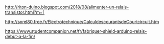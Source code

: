http://riton-duino.blogspot.com/2018/08/alimenter-un-relais-transistor.html?m=1

http://sorel80.free.fr/Electrotechnique/CalculdescourantsdeCourtcircuit.htm

https://www.studentcompanion.net/fr/fabriquer-shield-arduino-relais-debut-a-la-fin/

